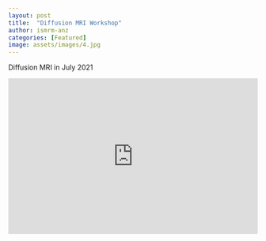 ```yaml
---
layout: post
title:  "Diffusion MRI Workshop"
author: ismrm-anz
categories: [Featured]
image: assets/images/4.jpg
---
```

Diffusion MRI in July 2021

<p><iframe style="width:100%;" height="315" src="https://www.youtube.com/embed/Cniqsc9QfDo?rel=0&amp;showinfo=0" frameborder="0" allowfullscreen></iframe></p>

